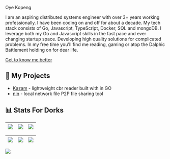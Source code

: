 Oye Kopeng

I am an aspiring distributed systems engineer with over 3+ years working professionally. I have been coding on and off for about a decade. My tech stack consists of Go, Javascript, TypeScript, Docker, SQL and mongoDB. I leverage both my Go and Javascript skills in the fast pace and ever changing startup space. Developing high quality solutions for complicated problems. In my free time you'll find me reading, gaming or atop the Dalphic Battlement holding on for dear life.

[Get to know me better](https://drive.google.com/file/d/1nCp9iDwKLdTvShmrTw6nCQLTViFK5hum/view?usp=sharing)

## 🔨 My Projects

- [Kazam](https://github.com/knightfall22/ka-zam-reader) - lightweight cbr reader built with in GO
- [nin](https://github.com/knightfall22/nin) - local network file P2P file sharing tool

## 📊 Stats For Dorks

| ![](https://github-readme-stats.vercel.app/api?username=knightfall22&theme=dark&hide_border=false&include_all_commits=true&count_private=true) | ![](https://github-readme-streak-stats.herokuapp.com/?user=knightfall22&theme=dark&hide_border=false) | ![](https://github-readme-stats.vercel.app/api/top-langs/?username=knightfall22&theme=dark&hide_border=false&include_all_commits=true&count_private=true&layout=compact) |
| ---------------------------------------------------------------------------------------------------------------------------------------------- | ----------------------------------------------------------------------------------------------------- | ------------------------------------------------------------------------------------------------------------------------------------------------------------------------ |

| ![](https://github-profile-summary-cards.vercel.app/api/cards/repos-per-language?username=knightfall22&theme=github_dark) | ![](https://github-profile-summary-cards.vercel.app/api/cards/most-commit-language?username=knightfall22&theme=github_dark) | ![](https://github-profile-summary-cards.vercel.app/api/cards/stats?username=knightfall22&theme=github_dark) |
| ------------------------------------------------------------------------------------------------------------------------- | --------------------------------------------------------------------------------------------------------------------------- | ------------------------------------------------------------------------------------------------------------ |

![](https://github-profile-summary-cards.vercel.app/api/cards/profile-details?username=knightfall22&theme=github_dark)
